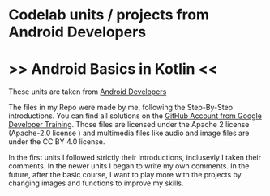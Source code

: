 <!-- # android-kotlin-google-units -->
# Codelab units / projects from Android Developers
# >> Android Basics in Kotlin <<

These units are taken from [Android Developers](https://developer.android.com/courses/android-basics-kotlin/course)

The files in my Repo were made by me, following the Step-By-Step introductions. You can find all solutions on the [GitHub Account
from Google Developer Training](https://github.com/google-developer-training/). Those files are licensed under the Apache 2 license
(Apache-2.0 license ) and multimedia files like audio and image files are under the CC BY 4.0 license.

In the first units I followed strictly their introductions, inclusevly I taken their comments. In the newer units I began to write
my own comments. In the future, after the basic course, I want to play more with the projects by changing images and functions to
improve my skills.